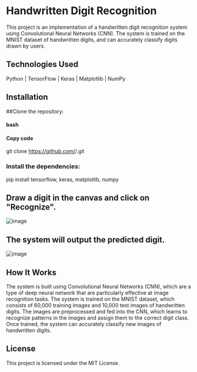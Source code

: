 # Handwritten Digit Recognition
This project is an implementation of a handwritten digit recognition system using Convolutional Neural Networks (CNN). The system is trained on the MNIST dataset of handwritten digits, and can accurately classify digits drawn by users.

## Technologies Used
Python | 
TensorFlow |
Keras |
Matplotlib |
NumPy 

## Installation 

##Clone the repository:

#### bash

#### Copy code
git clone https://github.com/<username>/<repository>.git

### Install the dependencies:

pip install tensorflow, keras, matplotlib, numpy


## Draw a digit in the canvas and click on "Recognize".

![image](https://user-images.githubusercontent.com/92661810/218761912-69b0a5fa-62d1-4450-80a7-814724e8d9b4.png)

## The system will output the predicted digit.

![image](https://user-images.githubusercontent.com/92661810/218762265-d85d2baf-8b49-492e-a2a8-01ca0ad881b9.png)


## How It Works
The system is built using Convolutional Neural Networks (CNN), which are a type of deep neural network that are particularly effective at image recognition tasks. The system is trained on the MNIST dataset, which consists of 60,000 training images and 10,000 test images of handwritten digits. The images are preprocessed and fed into the CNN, which learns to recognize patterns in the images and assign them to the correct digit class. Once trained, the system can accurately classify new images of handwritten digits.

## License
This project is licensed under the MIT License.

